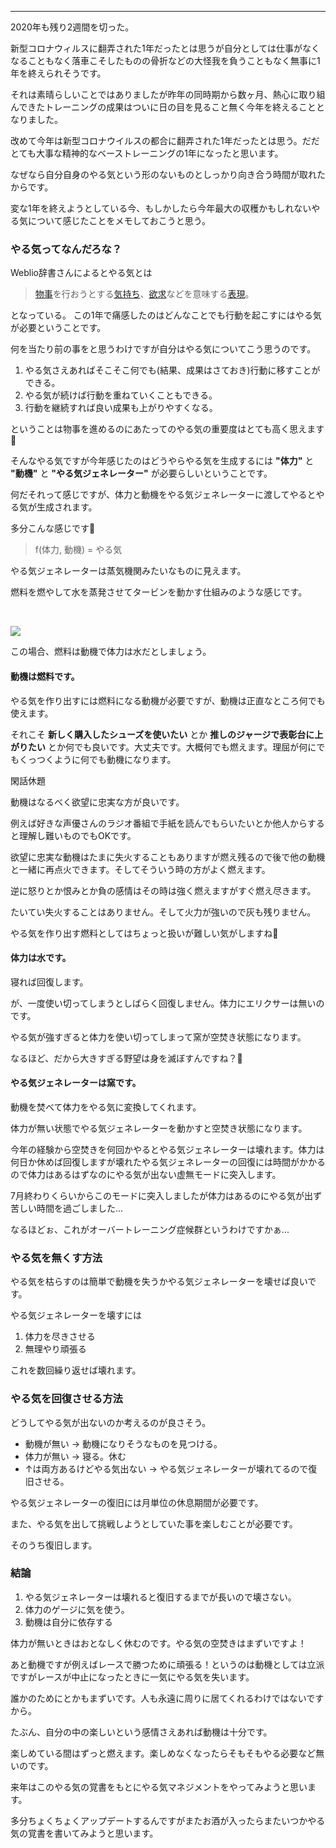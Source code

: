 
---
2020年も残り2週間を切った。

新型コロナウィルスに翻弄された1年だったとは思うが自分としては仕事がなくなることもなく落車こそしたものの骨折などの大怪我を負うこともなく無事に1年を終えられそうです。

それは素晴らしいことではありましたが昨年の同時期から数ヶ月、熱心に取り組んできたトレーニングの成果はついに日の目を見ること無く今年を終えることとなりました。

改めて今年は新型コロナウイルスの都合に翻弄された1年だったとは思う。だだとても大事な精神的なベーストレーニングの1年になったと思います。

なぜなら自分自身のやる気という形のないものとしっかり向き合う時間が取れたからです。

変な1年を終えようとしている今、もしかしたら今年最大の収穫かもしれないやる気について感じたことをメモしておこうと思う。

### やる気ってなんだろな？

Weblio辞書さんによるとやる気とは

> [物事](https://www.weblio.jp/content/%E7%89%A9%E4%BA%8B "物事の意味")を行おうとする[気持ち](https://www.weblio.jp/content/%E6%B0%97%E6%8C%81%E3%81%A1 "気持ちの意味")、[欲求](https://www.weblio.jp/content/%E6%AC%B2%E6%B1%82 "欲求の意味")などを意味する[表現](https://www.weblio.jp/content/%E8%A1%A8%E7%8F%BE "表現の意味")。

となっている。
この1年で痛感したのはどんなことでも行動を起こすにはやる気が必要ということです。

何を当たり前の事をと思うわけですが自分はやる気についてこう思うのです。

1. やる気さえあればそこそこ何でも(結果、成果はさておき)行動に移すことができる。
2. やる気が続けば行動を重ねていくこともできる。
3. 行動を継続すれば良い成果も上がりやすくなる。

ということは物事を進めるのにあたってのやる気の重要度はとても高く思えます🤔



そんなやる気ですが今年感じたのはどうやらやる気を生成するには **"体力"** と **"動機"** と **"やる気ジェネレーター"** が必要らしいということです。



何だそれって感じですが、体力と動機をやる気ジェネレーターに渡してやるとやる気が生成されます。

多分こんな感じです🤔

> f(体力, 動機) = やる気

やる気ジェネレーターは蒸気機関みたいなものに見えます。

燃料を燃やして水を蒸発させてタービンを動かす仕組みのような感じです。

&nbsp; &nbsp;&nbsp;

[![](https://lh3.googleusercontent.com/-cQ7OIfOHR0Y/X99QwMbELSI/AAAAAAAAO-4/0SYcSAXENsw88VykfXwotYPi-ft0lXVkACNcBGAsYHQ/9a7ad18aed3dc2b4e0f99941eedd0882.jpg)](https://lh3.googleusercontent.com/-cQ7OIfOHR0Y/X99QwMbELSI/AAAAAAAAO-4/0SYcSAXENsw88VykfXwotYPi-ft0lXVkACNcBGAsYHQ/9a7ad18aed3dc2b4e0f99941eedd0882.jpg)



この場合、燃料は動機で体力は水だとしましょう。



#### 動機は燃料です。

やる気を作り出すには燃料になる動機が必要ですが、動機は正直なところ何でも使えます。

それこそ **新しく購入したシューズを使いたい** とか **推しのジャージで表彰台に上がりたい** とか何でも良いです。大丈夫です。大概何でも燃えます。理屈が何にでもくっつくように何でも動機になります。



閑話休題

動機はなるべく欲望に忠実な方が良いです。

例えば好きな声優さんのラジオ番組で手紙を読んでもらいたいとか他人からすると理解し難いものでもOKです。

欲望に忠実な動機はたまに失火することもありますが燃え残るので後で他の動機と一緒に再点火できます。そしてそういう時の方がよく燃えます。



逆に怒りとか恨みとか負の感情はその時は強く燃えますがすぐ燃え尽きます。

たいてい失火することはありません。そして火力が強いので灰も残りません。

やる気を作り出す燃料としてはちょっと扱いが難しい気がしますね🤔



#### 体力は水です。

寝れば回復します。

が、一度使い切ってしまうとしばらく回復しません。体力にエリクサーは無いのです。

やる気が強すぎると体力を使い切ってしまって窯が空焚き状態になります。

なるほど、だから大きすぎる野望は身を滅ぼすんですね？🤔



#### やる気ジェネレーターは窯です。

動機を焚べて体力をやる気に変換してくれます。

体力が無い状態でやる気ジェネレーターを動かすと空焚き状態になります。

今年の経験から空焚きを何回かやるとやる気ジェネレーターは壊れます。体力は何日か休めば回復しますが壊れたやる気ジェネレーターの回復には時間がかかるので体力はあるはずなのにやる気が出ない虚無モードに突入します。

7月終わりくらいからこのモードに突入しましたが体力はあるのにやる気が出ず苦しい時間を過ごしました...

なるほどぉ、これがオーバートレーニング症候群というわけですかぁ...



### やる気を無くす方法

やる気を枯らすのは簡単で動機を失うかやる気ジェネレーターを壊せば良いです。

やる気ジェネレーターを壊すには

1. 体力を尽きさせる
2. 無理やり頑張る

これを数回繰り返せば壊れます。

### やる気を回復させる方法

どうしてやる気が出ないのか考えるのが良さそう。

- 動機が無い -\> 動機になりそうなものを見つける。
- 体力が無い -\> 寝る。休む
- ↑は両方あるけどやる気出ない -\> やる気ジェネレーターが壊れてるので復旧させる。

やる気ジェネレーターの復旧には月単位の休息期間が必要です。

また、やる気を出して挑戦しようとしていた事を楽しむことが必要です。

そのうち復旧します。

### 結論

1. やる気ジェネレーターは壊れると復旧するまでが長いので壊さない。
2. 体力のゲージに気を使う。
3. 動機は自分に依存する

体力が無いときはおとなしく休むのです。やる気の空焚きはまずいですよ！

あと動機ですが例えばレースで勝つために頑張る！というのは動機としては立派ですがレースが中止になったときに一気にやる気を失います。

誰かのためにとかもまずいです。人も永遠に周りに居てくれるわけではないですから。

たぶん、自分の中の楽しいという感情さえあれば動機は十分です。

楽しめている間はずっと燃えます。楽しめなくなったらそもそもやる必要など無いのです。





来年はこのやる気の覚書をもとにやる気マネジメントをやってみようと思います。

多分ちょくちょくアップデートするんですがまたお酒が入ったらまたいつかやる気の覚書を書いてみようと思います。
